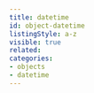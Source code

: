 ```yaml
---
title: datetime
id: object-datetime
listingStyle: a-z
visible: true
related:
categories:
- objects
- datetime
---
```

